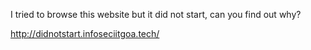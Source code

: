I tried to browse this website but it did not start, can you find out why?

http://didnotstart.infoseciitgoa.tech/

